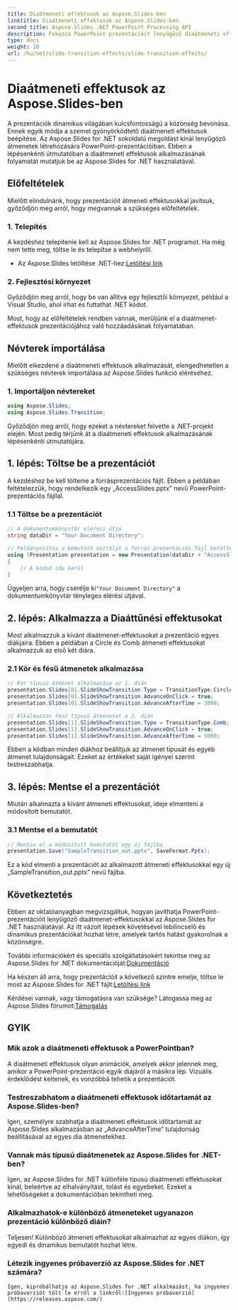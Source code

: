 ```yaml
---
title: Diaátmeneti effektusok az Aspose.Slides-ben
linktitle: Diaátmeneti effektusok az Aspose.Slides-ben
second_title: Aspose.Slides .NET PowerPoint Processing API
description: Fokozza PowerPoint prezentációit lenyűgöző diaátmeneti effektusokkal az Aspose.Slides for .NET segítségével. Vonja be közönségét dinamikus animációkkal!
type: docs
weight: 10
url: /hu/net/slide-transition-effects/slide-transition-effects/
---
```

# Diaátmeneti effektusok az Aspose.Slides-ben

A prezentációk dinamikus világában kulcsfontosságú a közönség bevonása. Ennek egyik módja a szemet gyönyörködtető diaátmeneti effektusok beépítése. Az Aspose.Slides for .NET sokoldalú megoldást kínál lenyűgöző átmenetek létrehozására PowerPoint-prezentációiban. Ebben a lépésenkénti útmutatóban a diaátmeneti effektusok alkalmazásának folyamatát mutatjuk be az Aspose.Slides for .NET használatával.

## Előfeltételek

Mielőtt elindulnánk, hogy prezentációit átmeneti effektusokkal javítsuk, győződjön meg arról, hogy megvannak a szükséges előfeltételek.

### 1. Telepítés

A kezdéshez telepítenie kell az Aspose.Slides for .NET programot. Ha még nem tette meg, töltse le és telepítse a webhelyről.

-  Az Aspose.Slides letöltése .NET-hez:[Letöltési link](https://releases.aspose.com/slides/net/)

### 2. Fejlesztési környezet

Győződjön meg arról, hogy be van állítva egy fejlesztői környezet, például a Visual Studio, ahol írhat és futtathat .NET kódot.

Most, hogy az előfeltételek rendben vannak, merüljünk el a diaátmenet-effektusok prezentációjához való hozzáadásának folyamatában.

## Névterek importálása

Mielőtt elkezdené a diaátmeneti effektusok alkalmazását, elengedhetetlen a szükséges névterek importálása az Aspose.Slides funkció eléréséhez.

### 1. Importáljon névtereket

```csharp
using Aspose.Slides;
using Aspose.Slides.Transition;
```

Győződjön meg arról, hogy ezeket a névtereket felvette a .NET-projekt elején. Most pedig térjünk át a diaátmeneti effektusok alkalmazásának lépésenkénti útmutatójára.

## 1. lépés: Töltse be a prezentációt

A kezdéshez be kell töltenie a forrásprezentációs fájlt. Ebben a példában feltételezzük, hogy rendelkezik egy „AccessSlides.pptx” nevű PowerPoint-prezentációs fájllal.

### 1.1 Töltse be a prezentációt

```csharp
// A dokumentumkönyvtár elérési útja
string dataDir = "Your Document Directory";

// Példányosítsa a bemutató osztályt a forrás prezentációs fájl betöltéséhez
using (Presentation presentation = new Presentation(dataDir + "AccessSlides.pptx"))
{
    // A kódod ide kerül
}
```

 Ügyeljen arra, hogy cserélje ki`"Your Document Directory"` a dokumentumkönyvtár tényleges elérési útjával.

## 2. lépés: Alkalmazza a Diaáttűnési effektusokat

Most alkalmazzuk a kívánt diaátmenet-effektusokat a prezentáció egyes diákjaira. Ebben a példában a Circle és Comb átmeneti effektusokat alkalmazzuk az első két diára.

### 2.1 Kör és fésű átmenetek alkalmazása

```csharp
// Kör típusú átmenet alkalmazása az 1. dián
presentation.Slides[0].SlideShowTransition.Type = TransitionType.Circle;
presentation.Slides[0].SlideShowTransition.AdvanceOnClick = true;
presentation.Slides[0].SlideShowTransition.AdvanceAfterTime = 3000;

// Alkalmazzon fésű típusú átmenetet a 2. dián
presentation.Slides[1].SlideShowTransition.Type = TransitionType.Comb;
presentation.Slides[1].SlideShowTransition.AdvanceOnClick = true;
presentation.Slides[1].SlideShowTransition.AdvanceAfterTime = 5000;
```

Ebben a kódban minden diákhoz beállítjuk az átmenet típusát és egyéb átmenet tulajdonságait. Ezeket az értékeket saját igényei szerint testreszabhatja.

## 3. lépés: Mentse el a prezentációt

Miután alkalmazta a kívánt átmeneti effektusokat, ideje elmenteni a módosított bemutatót.

### 3.1 Mentse el a bemutatót

```csharp
// Mentse el a módosított bemutatót egy új fájlba
presentation.Save("SampleTransition_out.pptx", SaveFormat.Pptx);
```

Ez a kód elmenti a prezentációt az alkalmazott átmeneti effektusokkal egy új „SampleTransition_out.pptx” nevű fájlba.

## Következtetés

Ebben az oktatóanyagban megvizsgáltuk, hogyan javíthatja PowerPoint-prezentációit lenyűgöző diaátmenet-effektusokkal az Aspose.Slides for .NET használatával. Az itt vázolt lépések követésével lebilincselő és dinamikus prezentációkat hozhat létre, amelyek tartós hatást gyakorolnak a közönségre.

 További információkért és speciális szolgáltatásokért tekintse meg az Aspose.Slides for .NET dokumentációját:[Dokumentáció](https://reference.aspose.com/slides/net/)

 Ha készen áll arra, hogy prezentációit a következő szintre emelje, töltse le most az Aspose.Slides for .NET fájlt:[Letöltési link](https://releases.aspose.com/slides/net/)

 Kérdései vannak, vagy támogatásra van szüksége? Látogassa meg az Aspose.Slides fórumot:[Támogatás](https://forum.aspose.com/)

## GYIK

### Mik azok a diaátmeneti effektusok a PowerPointban?
   A diaátmeneti effektusok olyan animációk, amelyek akkor jelennek meg, amikor a PowerPoint-prezentáció egyik diájáról a másikra lép. Vizuális érdeklődést keltenek, és vonzóbbá tehetik a prezentációt.

### Testreszabhatom a diaátmeneti effektusok időtartamát az Aspose.Slides-ben?
   Igen, személyre szabhatja a diaátmeneti effektusok időtartamát az Aspose.Slides alkalmazásban az „AdvanceAfterTime” tulajdonság beállításával az egyes dia átmenetekhez.

### Vannak más típusú diaátmenetek az Aspose.Slides for .NET-ben?
   Igen, az Aspose.Slides for .NET különféle típusú diaátmeneti effektusokat kínál, beleértve az elhalványítást, tolást és egyebeket. Ezeket a lehetőségeket a dokumentációban tekintheti meg.

### Alkalmazhatok-e különböző átmeneteket ugyanazon prezentáció különböző diáin?
   Teljesen! Különböző átmeneti effektusokat alkalmazhat az egyes diákon, így egyedi és dinamikus bemutatót hozhat létre.

### Létezik ingyenes próbaverzió az Aspose.Slides for .NET számára?
    Igen, kipróbálhatja az Aspose.Slides for .NET alkalmazást, ha ingyenes próbaverziót tölt le erről a linkről:[Ingyenes próbaverzió](https://releases.aspose.com/)